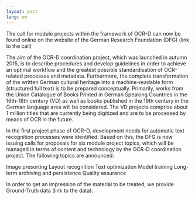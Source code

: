 ```yaml
---
layout: post
lang: en
---
```

The call for module projects within the framework of OCR-D can now be found online on the website of the German Research Foundation (DFG) (link to the call)

The aim of the OCR-D coordination project, which was launched in autumn 2015, is to describe procedures and develop guidelines in order to achieve an optimal workflow and the greatest possible standardisation of OCR-related processes and metadata. Furthermore, the complete transformation of the written German cultural heritage into a machine-readable form (structured full text) is to be prepared conceptually. Primarily, works from the Union Catalogue of Books Printed in German Speaking Countries in the 16th-18th century (VD) as well as books published in the 19th century in the German language area will be considered. The VD projects comprise about 1 million titles that are currently being digitized and are to be processed by means of OCR in the future.

In the first project phase of OCR-D, development needs for automatic text recognition processes were identified. Based on this, the DFG is now issuing calls for proposals for six module project topics, which will be managed in terms of content and technology by the OCR-D coordination project. The following topics are announced:

Image presorting
Layout recognition
Text optimization
Model training
Long-term archiving and persistence
Quality assurance

In order to get an impression of the material to be treated, we provide Ground-Truth data (link to the data).
